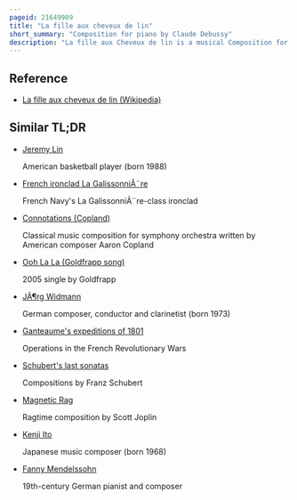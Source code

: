 ```yaml
---
pageid: 21649909
title: "La fille aux cheveux de lin"
short_summary: "Composition for piano by Claude Debussy"
description: "La fille aux Cheveux de lin is a musical Composition for Piano Solo by the french Composer Claude Debussy. It is the eighth Piece in the Composer's first Book of Prludes written between late 1909 and early 1910. The Title is in french and roughly Means girl with the Flaxen Hair. The Piece is 39 Measures long and takes about two and a Half Minutes to play. It's in G major Key."
---
```


## Reference

- [La fille aux cheveux de lin (Wikipedia)](https://en.wikipedia.org/?curid=21649909)

## Similar TL;DR

- [Jeremy Lin](/tldr/en/jeremy-lin)

  American basketball player (born 1988)

- [French ironclad La GalissonniÃ¨re](/tldr/en/french-ironclad-la-galissonniere)

  French Navy's La GalissonniÃ¨re-class ironclad

- [Connotations (Copland)](/tldr/en/connotations-copland)

  Classical music composition for symphony orchestra written by American composer Aaron Copland

- [Ooh La La (Goldfrapp song)](/tldr/en/ooh-la-la-goldfrapp-song)

  2005 single by Goldfrapp

- [JÃ¶rg Widmann](/tldr/en/jorg-widmann)

  German composer, conductor and clarinetist (born 1973)

- [Ganteaume's expeditions of 1801](/tldr/en/ganteaumes-expeditions-of-1801)

  Operations in the French Revolutionary Wars

- [Schubert's last sonatas](/tldr/en/schuberts-last-sonatas)

  Compositions by Franz Schubert

- [Magnetic Rag](/tldr/en/magnetic-rag)

  Ragtime composition by Scott Joplin

- [Kenji Ito](/tldr/en/kenji-ito)

  Japanese music composer (born 1968)

- [Fanny Mendelssohn](/tldr/en/fanny-mendelssohn)

  19th-century German pianist and composer
